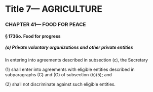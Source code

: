 
# Title 7— AGRICULTURE
### CHAPTER 41— FOOD FOR PEACE
#### § 1736o. Food for progress
##### (o) Private voluntary organizations and other private entities

In entering into agreements described in subsection (c), the Secretary

(1) shall enter into agreements with eligible entities described in subparagraphs (C) and (G) of subsection (b)(5); and

(2) shall not discriminate against such eligible entities.
